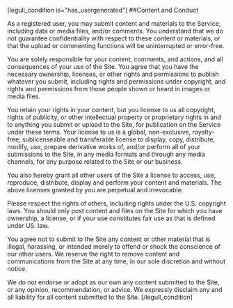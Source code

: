 [legull_condition is="has_usergenerated"]
##Content and Conduct

As a registered user, you may submit content and materials to the Service, including data or media files, and/or comments. You understand that we do not guarantee confidentiality with respect to these content or materials, or that the upload or commenting functions will be uninterrupted or error-free.

You are solely responsible for your content, comments, and actions, and all consequences of your use of the Site.  You agree that you have the necessary ownership, licenses, or other rights and permissions to publish whatever you submit, including rights and permissions under copyright, and rights and permissions from those people shown or heard in images or media files.  

You retain your rights in your content, but you license to us all copyright, rights of publicity, or other intellectual property or proprietary rights in and to anything you submit or upload to the Site, for publication on the Service under these terms.  Your license to us is a global, non-exclusive, royalty-free, sublicenseable and transferable license to display, copy, distribute, modify, use, prepare derivative works of, and/or perform all of your submissions to the Site, in any media formats and through any media channels, for any purpose related to the Site or our business.  

You also hereby grant all other users of the Site a license to access, use, reproduce, distribute, display and perform your content and materials.  The above licenses granted by you are perpetual and irrevocable.

Please respect the rights of others, including rights under the U.S. copyright laws. You should only post content and files on the Site for which you have ownership, a license, or if your use constitutes fair use as that is defined under US. law.

You agree not to submit to the Site any content or other material that is illegal, harassing, or intended merely to offend or shock the conscience of our other users.  We reserve the right to remove content and communications from the Site at any time, in our sole discretion and without notice.

We do not endorse or adopt as our own any content submitted to the Site, or any opinion, recommendation, or advice.  We expressly disclaim any and all liability for all content submitted to the Site.
[/legull_condition]

